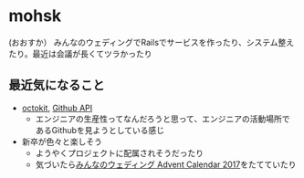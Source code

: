 # mohsk
(おおすか）
みんなのウェディングでRailsでサービスを作ったり、システム整えたり。最近は会議が長くてツラかったり

## 最近気になること
- [octokit](https://github.com/octokit/octokit.rb), [Github API](https://developer.github.com/v3/)
  - エンジニアの生産性ってなんだろうと思って、エンジニアの活動場所であるGithubを見ようとしている感じ
- 新卒が色々と楽しそう
  - ようやくプロジェクトに配属されそうだったり
  - 気づいたら[みんなのウェディング Advent Calendar 2017](https://qiita.com/advent-calendar/2017/mwed)をたてていたり
